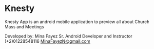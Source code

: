 # Knesty
Knesty App is an android mobile application to preview all about Church Mass and Meetings




Developed by:
 Mina Fayez
 Sr. Android Developer and Instructor
 (+2)01228548116
 MinaFayezN@gmail.com
